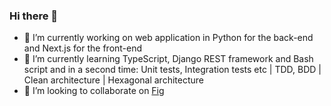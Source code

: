 ### Hi there 👋

- 🔭 I’m currently working on web application in Python for the back-end and Next.js for the front-end
- 🌱 I’m currently learning TypeScript, Django REST framework and Bash script and in a second time: Unit tests, Integration tests etc | TDD, BDD | Clean architecture | Hexagonal architecture
- 👯 I’m looking to collaborate on [Fig](https://fig.io/)
<!--
**cyrilmarceau/cyrilmarceau** is a ✨ _special_ ✨ repository because its `README.md` (this file) appears on your GitHub profile.
Here are some ideas to get you started:
- 🤔 I’m looking for help with ...
- 💬 Ask me about ...
- 📫 How to reach me: ...
- 😄 Pronouns: ...
- ⚡ Fun fact: ...
-->
